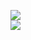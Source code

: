 [![](https://img.shields.io/badge/Made%20With-Github%20Spray-lightgrey.svg?style=for-the-badge&logo=github)](https://github.com/Annihil/github-spray#8126)  
[![](https://i.imgur.com/2DrTn0Z.gif)](https://github.com/Annihil/github-spray)